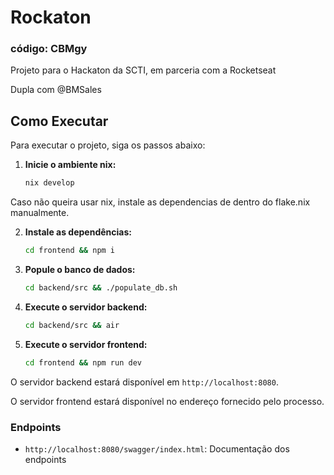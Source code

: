 # Rockaton
### código: CBMgy
Projeto para o Hackaton da SCTI, em parceria com a Rocketseat

Dupla com @BMSales

## Como Executar

Para executar o projeto, siga os passos abaixo:

1. **Inicie o ambiente nix:**

   ```bash
   nix develop
   ```

Caso não queira usar nix, instale as dependencias de dentro do flake.nix manualmente.

2. **Instale as dependências:**

   ```bash
   cd frontend && npm i
   ```

3. **Popule o banco de dados:**

   ```bash
   cd backend/src && ./populate_db.sh
   ```

4. **Execute o servidor backend:**

   ```bash
   cd backend/src && air
   ```

5. **Execute o servidor frontend:**

   ```bash
   cd frontend && npm run dev
   ```

O servidor backend estará disponível em `http://localhost:8080`.

O servidor frontend estará disponível no endereço fornecido pelo processo.

### Endpoints

- `http://localhost:8080/swagger/index.html`: Documentação dos endpoints
